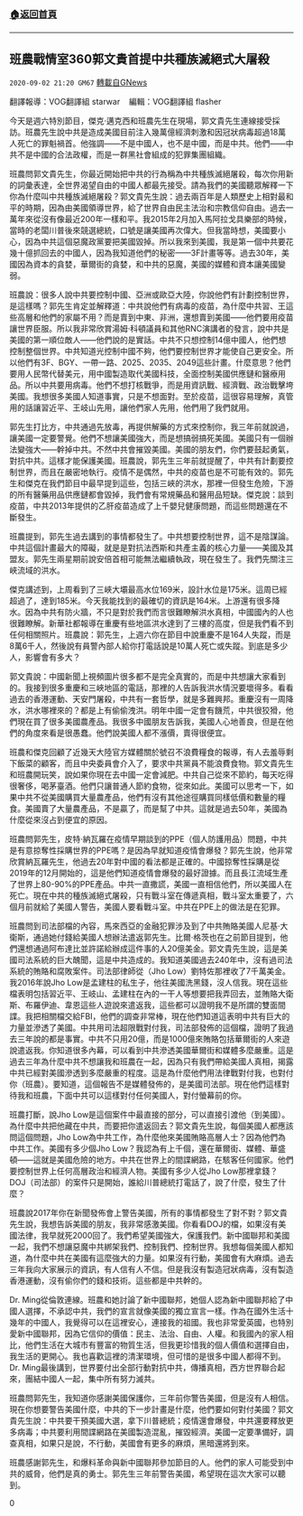 ###  [:house:返回首頁](https://github.com/ourhimalayas/txt)
---

## 班農戰情室360郭文貴首提中共種族滅絕式大屠殺
`2020-09-02 21:20 GM67` [轉載自GNews](https://gnews.org/zh-hant/331050/)

翻譯報導：VOG翻譯組 starwar    編輯：VOG翻譯組 flasher



今天是週六特別節目，傑克·邁克西和班農先生在現場，郭文貴先生連線接受採訪。班農先生說中共是造成美國目前注入幾萬億經濟刺激和因冠狀病毒超過18萬人死亡的罪魁禍首。他強調——不是中國人，也不是中國，而是中共。他們——中共不是中國的合法政權，而是一群黑社會組成的犯罪集團組織。

班農問郭文貴先生，你最近開始把中共的行為稱為中共種族滅絕屠殺，每次你用新的詞彙表達，全世界渴望自由的中國人都最先接受。請為我們的美國聽眾解釋一下你為什麼叫中共種族滅絕屠殺？郭文貴先生說：過去兩百年是人類歷史上相對最和平的時期，因為由美國領導世界，給了世界自由民主法治和宗教信仰自由。過去一萬年來從沒有像最近200年一樣和平。我2015年2月加入馬阿拉戈具樂部的時候，當時的老闆川普後來競選總統，口號是讓美國再次偉大。但我當時想，美國要小心，因為中共這個惡魔政黨要把美國毀掉。所以我來到美國，我是第一個中共要花幾十億抓回去的中國人，因為我知道他們的秘密——3F計畫等等。過去30年，美國因為資本的貪婪，華爾街的貪婪，和中共的惡魔，美國的媒體和資本讓美國變弱。

班農說：很多人說中共要控制中國、亞洲或歐亞大陸，你說他們有計劃控制世界，是這樣嗎？郭先生肯定並解釋道：中共說他們有病毒的疫苗，為什麼中共習、王這些高層和他們的家屬不用？而是賣到中東、非洲，還想賣到美國——他們要用疫苗讓世界臣服。所以我非常欣賞湯姆·科頓議員和其他RNC演講者的發言，說中共是美國的第一順位敵人——他們說的是實話。中共不只想控制14億中國人，他們想控制整個世界。中共知道光控制中國不夠，他們要控制世界才能使自己更安全。所以他們有3F、BGY、一帶一路、2025、2035、2049這些計畫。什麼意思？他們要用人民幣代替美元，用中國製造取代美國科技，全面控制美國供應鏈和醫療用品。所以中共要用病毒。他們不想打核戰爭，而是用資訊戰、經濟戰、政治戰擊垮美國。我想很多美國人知道事實，只是不想面對。至於疫苗，這很容易理解，真管用的話讓習近平、王岐山先用，讓他們家人先用，他們用了我們就用。

郭先生打比方，中共通過先放毒，再提供解藥的方式來控制你，我三年前就說過，讓美國一定要警覺。他們不想讓美國強大，而是想搞弱搞死美國。美國只有一個辦法變強大——幹掉中共。不然中共會摧毀美國。美國的朋友們，你們要鼓起勇氣，對抗中共。這樣才能保護美國。班農說，郭先生三年前就提醒了，中共有計劃要控制世界，而且在嚴密地執行。疫情不是偶然，中共的疫苗也是不可能有效的。郭先生和傑克在我們節目中最早提到這些，包括三峽的洪水，那裡一但發生危險，下游的所有醫藥用品供應鏈都會毀掉，我們會有常規藥品和醫用品短缺。傑克說：談到疫苗，中共2013年提供的乙肝疫苗造成了上千嬰兒健康問題，而這些問題還在不斷發生。

班農提到，郭先生過去講到的事情都發生了。中共想要控制世界，這不是陰謀論。中共這個計畫最大的障礙，就是是對抗法西斯和共產主義的核心力量——美國及其盟友。郭先生兩星期前說安倍首相可能無法繼續執政，現在發生了。我們先關注三峽流域的洪水。

傑克講述到，上周看到了三峽大壩最高水位169米，設計水位是175米。這周已經超過了，達到185米。今天我能找到的最確切的資訊是164米。上游還有很多降水。因為中共有防火牆，不只是對於我們而言很難瞭解洪水真相，中國國內的人也很難瞭解。新華社都報導在重慶有些地區洪水達到了三樓的高度，但是我們看不到任何相關照片。班農說：郭先生，上週六你在節目中說重慶不是164人失蹤，而是8萬6千人，然後說有員警內部人給你打電話說是10萬人死亡或失蹤。到底是多少人，影響會有多大？

郭文貴說：中國新聞上視頻圖片很多都不是完全真實的，而是中共想讓大家看到的。我接到很多重慶和三峽地區的電話，那裡的人告訴我洪水情況要壞得多。看看過去的香港運動、天安門屠殺，中共有一套哲學，就是多難興邦。重慶沒有一周降水，洪水哪裡來的？都是上有偷偷洩洪。明年中國一定會有饑荒，中共很狡猾，他們現在買了很多美國農產品。我很多中國朋友告訴我，美國人心地善良，但是在他們的角度來看是很愚蠢。他們說美國人都不漲價，賣得很便宜。

班農和傑克回顧了近幾天大陸官方媒體關於號召不浪費糧食的報導，有人去羞辱剩下飯菜的顧客，而且中央委員會介入了，要求中共黨員不能浪費食物。郭文貴先生和班農開玩笑，說如果你現在去中國一定會減肥。中共自己從來不節約，每天吃得很奢侈，喝茅臺酒。他們只讓普通人節約食物，從來如此。美國可以思考一下，如果中共不從美國購買大量農產品，他們有沒有其他途徑購買同樣低價和數量的糧食。美國賣了大量農產品，不是贏了，而是幫了中共。這就是過去50年，美國為什麼從來沒占到便宜的原因。

班農問郭先生，皮特·納瓦羅在疫情早期談到的PPE（個人防護用品）問題，中共是有意掠奪性採購世界的PPE嗎？是因為早就知道疫情會爆發？郭先生說，他非常欣賞納瓦羅先生，他過去20年對中國的看法都是正確的。中國掠奪性採購是從2019年的12月開始的，這是他們知道疫情會爆發的最好證據。而且長江流域生產了世界上80-90%的PPE產品。中共一直撒謊，美國一直相信他們，所以美國人在死亡。現在中共的種族滅絕式屠殺，只有戰斗室在傳遞真相，戰斗室太重要了，六個月前就給了美國人警告，美國人要看戰斗室。中共在PPE上的做法是在犯罪。

班農問到司法部檔的內容，馬來西亞的金融犯罪涉及到了中共賄賂美國人尼基·大衛斯，通過她付錢給美國人想辦法遣返郭先生。比爾·格茨也在之前節目提到，他們還想通過阿布達比並許諾給辦成這件事的人20億美金。郭文貴先生說，這是美國司法系統的巨大醜聞，這是中共造成的。我知道美國過去240年中，沒有過司法系統的賄賂和腐敗案件。司法部律師從（Jho Low）劉特佐那裡收了7千萬美金。我2016年說Jho Low是孟建柱的私生子，他往美國洗黑錢，沒人信我。現在這些檔表明包括習近平、王岐山、孟建柱在內的一干人等想要把我弄回去，並賄賂大衛斯、布羅伊迪、韋恩這些人遊說來遣返我，這些都可以證明我不是所謂的雙面間諜。我把相關檔交給FBI，他們的調查非常棒，現在他們知道這表明中共有巨大的力量並滲透了美國。中共用司法超限戰對付我，司法部發佈的這個檔，證明了我過去三年說的都是事實。中共不只用20億，而是1000億來賄賂包括華爾街的人來遊說遣返我。你知道很多內幕，可以看到中共滲透美國華爾街和媒體多麼嚴重。這是過去三年為什麼中共不想讓我和班農在一起，因為只有我們帶給美國人真相，揭露中共已經對美國滲透到多麼嚴重的程度。這是為什麼他們用法律戰對付我，也對付你（班農）。要知道，這個報告不是媒體發佈的，是美國司法部。現在他們這樣對待我和班農，下面中共可以這樣對付任何美國人，對付螢幕前的你。

班農打斷，說Jho Low是這個案件中最直接的部分，可以直接引渡他（到美國）。為什麼中共把他藏在中共，而要把你遣返回去？郭文貴先生說，每個美國人都應該問這個問題，Jho Low為中共工作，為什麼他來美國賄賂高層人士？因為他們為中共工作。美國有多少個Jho Low？我認為有上千個，還在華爾街、媒體、華盛頓——這就是美國危險的地方。中共在世界上的間諜網路，在駭客任何國家。他們要控制世界上任何高層政治和經濟人物。美國有多少人從Jho Low那裡拿錢？DOJ（司法部）的案件只是開始，誰給川普總統打電話了，說了什麼，發生了什麼？

班農說2017年你在新聞發佈會上警告美國，所有的事情都發生了對不對？郭文貴先生說，我想告訴美國的朋友，我非常感激美國。你看看DOJ的檔，如果沒有美國法律，我早就死2000回了。我們希望美國強大，保護我們。新中國聯邦和美國一起，我們不想讓惡魔中共綁架我們、控制我們、控制世界。我想每個美國人都知道，為什麼中共在美國有這麼強大的力量。如果沒有行動，美國會有大麻煩。過去三年我向大家展示的資訊，有人信有人不信。但是我沒有製造冠狀病毒，沒有製造香港運動，沒有偷你們的錢和技術。這些都是中共幹的。

Dr. Ming從倫敦連線。班農和她討論了新中國聯邦，她個人認為新中國聯邦給了中國人選擇，不承認中共，我們的宣言就像美國的獨立宣言一樣。作為在國外生活十幾年的中國人，我覺得可以在這裡安心，連接我的祖國。我也非常愛英國，也特別愛新中國聯邦，因為它信仰的價值：民主、法治、自由、人權。和我國內的家人相比，他們生活在大城市有豐富的物質生活，但我更珍惜我的個人價值和選擇自由，我生活的更開心。我也喜歡這裡的清潔環境，但可惜的是很多中國人都得不到。Dr. Ming最後講到，世界要付出全部行動對抗中共，傳播真相，西方世界聯合起來，團結中國人一起，集中所有努力滅共。

班農問郭先生，我知道你感謝美國保護你，三年前你警告美國，但是沒有人相信。現在你想要警告美國什麼，中共的下一步計畫是什麼，他們要如何對付美國？郭文貴先生說：中共要干預美國大選，拿下川普總統；疫情還會爆發，中共還要釋放更多病毒；中共要利用間諜網路在美國製造混亂，摧毀經濟。美國一定要準備好，調查真相，如果只是說，不行動，美國會有更多的麻煩，黑暗還將到來。

班農感謝郭先生，和爆料革命與新中國聯邦參加節目的人。他們的家人可能受到中共的威脅，他們是真的勇士。郭先生三年前警告美國，希望現在這次大家可以聽到。

0
